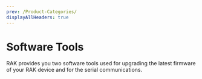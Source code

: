 ```yaml
---
prev: /Product-Categories/
displayAllHeaders: true
---
```


# Software Tools

<rk-head img="/assets/rakwireless/product-categories/software-tools.png" center>

RAK provides you two software tools used for upgrading the latest firmware of your RAK device and for the serial communications.

</rk-head>

<rk-products :tags="['software-tools']" />
